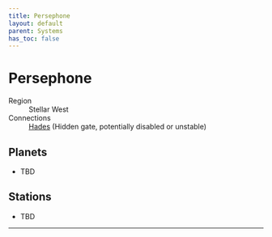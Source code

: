 ```yaml
---
title: Persephone
layout: default
parent: Systems
has_toc: false
---
```


# Persephone
<dl>
    <dt>Region</dt><dd>Stellar West</dd>
    <dt>Connections</dt><dd><a href="../hades/">Hades</a> (Hidden gate, potentially disabled or unstable)</dd>
    <!-- <dt>Population</dt><dd>///</dd> -->
</dl>

## Planets
* TBD

## Stations
* TBD

----
